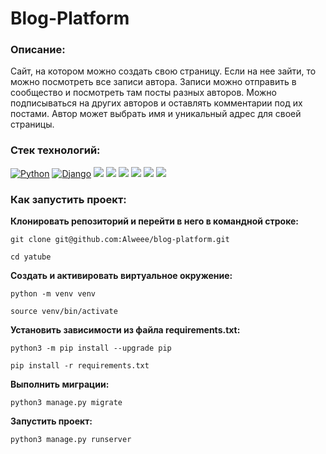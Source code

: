 # Blog-Platform

### Описание:
Сайт, на котором можно создать свою страницу.
Если на нее зайти, то можно посмотреть все записи автора.
Записи можно отправить в сообщество и посмотреть там посты разных авторов.
Можно подписываться на других авторов и оставлять комментарии под их постами.
Автор может выбрать имя и уникальный адрес для своей страницы.

### Cтек технологий:
[![Python](https://img.shields.io/badge/-Python-464646?style=flat&logo=Python&logoColor=56C0C0&color=008080)](https://www.python.org/)
[![Django](https://img.shields.io/badge/-Django-464646?style=flat&logo=Django&logoColor=56C0C0&color=008080)](https://www.djangoproject.com/)
[![](https://img.shields.io/badge/Pillow-%20-008080)](https://pypi.org/project/Pillow/)
[![](https://img.shields.io/badge/sorl--thumbnail-%20-008080)](https://sorl-thumbnail.readthedocs.io/en/latest/)
[![](https://img.shields.io/badge/django--debug--toolbar-%20-008080)](https://django-debug-toolbar.readthedocs.io/en/latest/)
[![](https://img.shields.io/badge/Unit--tests-%20-008080)](https://docs.djangoproject.com/en/4.1/topics/testing/overview/)
[![](https://img.shields.io/badge/Bootstrap-%20-008080)](https://getbootstrap.com/)
[![](https://img.shields.io/badge/flake8-%20-008080)](https://pypi.org/project/flake8/)

### Как запустить проект:

**Клонировать репозиторий и перейти в него в командной строке:**

`git clone git@github.com:Alweee/blog-platform.git`

`cd yatube`

**Cоздать и активировать виртуальное окружение:**

`python -m venv venv`

`source venv/bin/activate`

**Установить зависимости из файла requirements.txt:**

`python3 -m pip install --upgrade pip`

`pip install -r requirements.txt`

**Выполнить миграции:**

`python3 manage.py migrate`

**Запустить проект:**

`python3 manage.py runserver`
